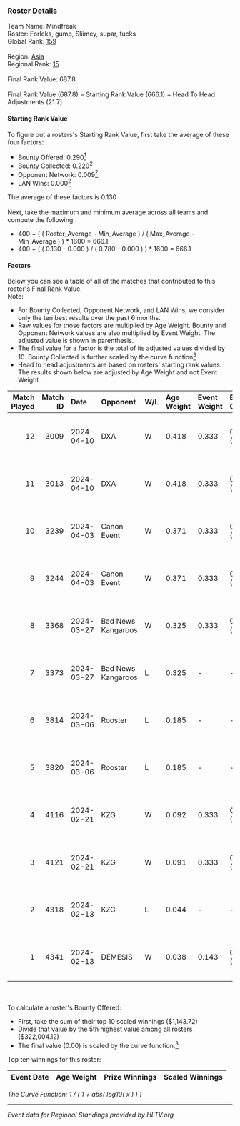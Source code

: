 ### Roster Details<br />
Team Name: Mindfreak<br />
Roster: Forleks, gump, Sliimey, supar, tucks<br />
Global Rank: [159](../standings_global.md)<br />
<br />
Region: [Asia]( ../standings_asia.md)<br />
Regional Rank: [15]( ../standings_asia.md)<br />
<br />
Final Rank Value:  687.8<br />
<br />
Final Rank Value (687.8) = Starting Rank Value (666.1) + Head To Head Adjustments (21.7)<br />

#### Starting Rank Value<br />
To figure out a rosters's Starting Rank Value, first take the average of these four factors:<br />
- Bounty Offered: 0.290[<sup>1</sup>](#table2)
- Bounty Collected: 0.220[<sup>2</sup>](#table1)
- Opponent Network: 0.009[<sup>2</sup>](#table1)
- LAN Wins: 0.000[<sup>2</sup>](#table1)

The average of these factors is 0.130<br />
<br />
Next, take the maximum and minimum average across all teams and compute the following:<br />
- 400 + ( ( Roster_Average - Min_Average ) / ( Max_Average - Min_Average ) ) * 1600 = 666.1
- 400 + ( ( 0.130 - 0.000 ) / ( 0.780 - 0.000 ) ) * 1600 = 666.1


#### Factors<br />
Below you can see a table of all of the matches that contributed to this roster's Final Rank Value.<br />
Note:<br />

- For Bounty Collected, Opponent Network, and LAN Wins, we consider only the ten best results over the past 6 months.
- Raw values for those factors are multiplied by Age Weight. Bounty and Opponent Network values are also multiplied by Event Weight. The adjusted value is shown in parenthesis.
- The final value for a factor is the total of its adjusted values divided by 10. Bounty Collected is further scaled by the curve function[<sup>3</sup>](#curveFunction)
- Head to head adjustments are based on rosters' starting rank values. The results shown below are adjusted by Age Weight and not Event Weight
<span id="table1"></span><br />


| Match Played | Match ID | Date       | Opponent           | W/L | Age Weight | Event Weight | Bounty Collected | Opponent Network | LAN Wins  | H2H Adj. | Roster                               |
| -: | -: | :- | :- | :- | :- | :- | :- | :- | :- | -: | :- |
|           12 |     3009 | 2024-04-10 | DXA                | W   | 0.418      | 0.333        | 0.002 (0.000)    | 0.222 (0.031)    | 0 (0.000) |     6.38 | Forleks, gump, Sliimey, supar, tucks |
|           11 |     3013 | 2024-04-10 | DXA                | W   | 0.418      | 0.333        | 0.002 (0.000)    | 0.222 (0.031)    | 0 (0.000) |     6.62 | Forleks, gump, Sliimey, supar, tucks |
|           10 |     3239 | 2024-04-03 | Canon Event        | W   | 0.371      | 0.333        | 0.000 (0.000)    | 0.000 (0.000)    | 0 (0.000) |     3.19 | Forleks, gump, Sliimey, supar, tucks |
|            9 |     3244 | 2024-04-03 | Canon Event        | W   | 0.371      | 0.333        | 0.000 (0.000)    | 0.000 (0.000)    | 0 (0.000) |     3.28 | Forleks, gump, Sliimey, supar, tucks |
|            8 |     3368 | 2024-03-27 | Bad News Kangaroos | W   | 0.325      | 0.333        | 0.017 (0.002)    | 0.222 (0.024)    | 0 (0.000) |     6.87 | Forleks, gump, Sliimey, supar, tucks |
|            7 |     3373 | 2024-03-27 | Bad News Kangaroos | L   | 0.325      | -            | -                | -                | -         |    -3.41 | Forleks, gump, Sliimey, supar, tucks |
|            6 |     3814 | 2024-03-06 | Rooster            | L   | 0.185      | -            | -                | -                | -         |    -1.99 | Forleks, gump, Sliimey, supar, tucks |
|            5 |     3820 | 2024-03-06 | Rooster            | L   | 0.185      | -            | -                | -                | -         |    -2.02 | Forleks, gump, Sliimey, supar, tucks |
|            4 |     4116 | 2024-02-21 | KZG                | W   | 0.092      | 0.333        | 0.005 (0.000)    | 0.109 (0.003)    | 0 (0.000) |     1.58 | Forleks, gump, Sliimey, supar, tucks |
|            3 |     4121 | 2024-02-21 | KZG                | W   | 0.091      | 0.333        | 0.005 (0.000)    | 0.109 (0.003)    | 0 (0.000) |     1.59 | Forleks, gump, Sliimey, supar, tucks |
|            2 |     4318 | 2024-02-13 | KZG                | L   | 0.044      | -            | -                | -                | -         |    -0.61 | deStiny, gump, Sliimey, supar, tucks |
|            1 |     4341 | 2024-02-13 | DEMESIS            | W   | 0.038      | 0.143        | 0.000 (0.000)    | 0.000 (0.000)    | 0 (0.000) |     0.22 | deStiny, gump, Sliimey, supar, tucks |

<br />
<span id="table2"></span><br />
To calculate a roster's Bounty Offered:<br />

- First, take the sum of their top 10 scaled winnings ($1,143.72)
- Divide that value by the 5th highest value among all rosters ($322,004.12)
- The final value (0.00) is scaled by the curve function.[<sup>3</sup>](#curveFunction)

Top ten winnings for this roster:<br />

| Event Date | Age Weight | Prize Winnings | Scaled Winnings |
| :- | -: | :- | :- |


<span id="curveFunction"></span>_The Curve Function: 1 / ( 1 + abs( log10( x ) ) )_<br />

---
_Event data for Regional Standings provided by HLTV.org_<br />
